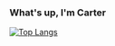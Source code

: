 ### What's up, I'm Carter 

[![Top Langs](https://github-readme-stats.vercel.app/api/top-langs/?username=carteralbrecht)](https://github.com/anuraghazra/github-readme-stats)
